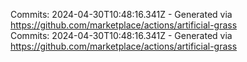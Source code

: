 Commits: 2024-04-30T10:48:16.341Z - Generated via https://github.com/marketplace/actions/artificial-grass
<br>
Commits: 2024-04-30T10:48:16.341Z - Generated via https://github.com/marketplace/actions/artificial-grass
<br>
